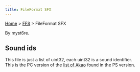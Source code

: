 ```yaml
---
title: FileFormat SFX
---
```


[Home](/Main%20Page.md) > [FF8](/FF8.md) > FileFormat SFX

By myst6re.

## Sound ids

This file is just a list of uint32, each uint32 is a sound identifier.  
This is the PC version of the [list of Akao][] found in the PS version.

  [list of Akao]: /FF8/PlaystationMedia.md#Second%20file%20.28.2A.MAP.29
    "wikilink"
